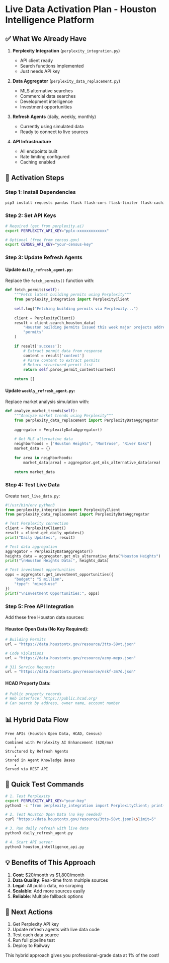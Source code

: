 # Live Data Activation Plan - Houston Intelligence Platform

## ✅ What We Already Have

1. **Perplexity Integration** (`perplexity_integration.py`)
   - API client ready
   - Search functions implemented
   - Just needs API key

2. **Data Aggregator** (`perplexity_data_replacement.py`)
   - MLS alternative searches
   - Commercial data searches
   - Development intelligence
   - Investment opportunities

3. **Refresh Agents** (daily, weekly, monthly)
   - Currently using simulated data
   - Ready to connect to live sources

4. **API Infrastructure**
   - All endpoints built
   - Rate limiting configured
   - Caching enabled

## 🚀 Activation Steps

### Step 1: Install Dependencies
```bash
pip3 install requests pandas flask flask-cors flask-limiter flask-caching
```

### Step 2: Set API Keys
```bash
# Required (get from perplexity.ai)
export PERPLEXITY_API_KEY="pplx-xxxxxxxxxxxxx"

# Optional (free from census.gov)
export CENSUS_API_KEY="your-census-key"
```

### Step 3: Update Refresh Agents

#### Update `daily_refresh_agent.py`:
Replace the `fetch_permits()` function with:
```python
def fetch_permits(self):
    """Fetch latest building permits using Perplexity"""
    from perplexity_integration import PerplexityClient
    
    self.log("Fetching building permits via Perplexity...")
    
    client = PerplexityClient()
    result = client.search_houston_data(
        "Houston building permits issued this week major projects addresses values",
        "permits"
    )
    
    if result['success']:
        # Extract permit data from response
        content = result['content']
        # Parse content to extract permits
        # Return structured permit list
        return self.parse_permit_content(content)
    
    return []
```

#### Update `weekly_refresh_agent.py`:
Replace market analysis simulation with:
```python
def analyze_market_trends(self):
    """Analyze market trends using Perplexity"""
    from perplexity_data_replacement import PerplexityDataAggregator
    
    aggregator = PerplexityDataAggregator()
    
    # Get MLS alternative data
    neighborhoods = ["Houston Heights", "Montrose", "River Oaks"]
    market_data = {}
    
    for area in neighborhoods:
        market_data[area] = aggregator.get_mls_alternative_data(area)
    
    return market_data
```

### Step 4: Test Live Data

Create `test_live_data.py`:
```python
#!/usr/bin/env python3
from perplexity_integration import PerplexityClient
from perplexity_data_replacement import PerplexityDataAggregator

# Test Perplexity connection
client = PerplexityClient()
result = client.get_daily_updates()
print("Daily Updates:", result)

# Test data aggregation
aggregator = PerplexityDataAggregator()
heights_data = aggregator.get_mls_alternative_data("Houston Heights")
print("\nHouston Heights Data:", heights_data)

# Test investment opportunities
opps = aggregator.get_investment_opportunities({
    "budget": "5 million",
    "type": "mixed-use"
})
print("\nInvestment Opportunities:", opps)
```

### Step 5: Free API Integration

Add these free Houston data sources:

#### Houston Open Data (No Key Required):
```python
# Building Permits
url = "https://data.houstontx.gov/resource/3tts-58vt.json"

# Code Violations  
url = "https://data.houstontx.gov/resource/azmy-mepx.json"

# 311 Service Requests
url = "https://data.houstontx.gov/resource/nskf-3m7d.json"
```

#### HCAD Property Data:
```python
# Public property records
# Web interface: https://public.hcad.org/
# Can search by address, owner name, account number
```

## 📊 Hybrid Data Flow

```
Free APIs (Houston Open Data, HCAD, Census)
    ↓
Combined with Perplexity AI Enhancement ($20/mo)
    ↓
Structured by Refresh Agents
    ↓
Stored in Agent Knowledge Bases
    ↓
Served via REST API
```

## 🔧 Quick Test Commands

```bash
# 1. Test Perplexity
export PERPLEXITY_API_KEY="your-key"
python3 -c "from perplexity_integration import PerplexityClient; print(PerplexityClient().get_daily_updates())"

# 2. Test Houston Open Data (no key needed)
curl "https://data.houstontx.gov/resource/3tts-58vt.json?\$limit=5"

# 3. Run daily refresh with live data
python3 daily_refresh_agent.py

# 4. Start API server
python3 houston_intelligence_api.py
```

## 💡 Benefits of This Approach

1. **Cost**: $20/month vs $1,800/month
2. **Data Quality**: Real-time from multiple sources
3. **Legal**: All public data, no scraping
4. **Scalable**: Add more sources easily
5. **Reliable**: Multiple fallback options

## 🎯 Next Actions

1. Get Perplexity API key
2. Update refresh agents with live data code
3. Test each data source
4. Run full pipeline test
5. Deploy to Railway

This hybrid approach gives you professional-grade data at 1% of the cost!